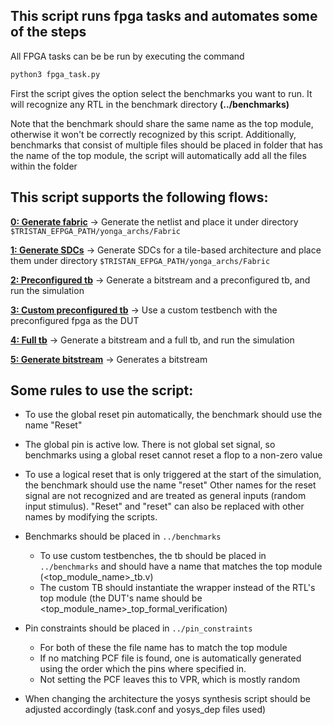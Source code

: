 ## This script runs fpga tasks and automates some of the steps
All FPGA tasks can be be run by executing the command 

```sh
python3 fpga_task.py
```

First the script gives the option select the benchmarks you want to run. 
It will recognize any RTL in the benchmark directory **(../benchmarks)**

Note that the benchmark should share the same name as the top module, otherwise it won't be correctly recognized by this script.
Additionally, benchmarks that consist of multiple files should be placed in folder that has the name of the top module, the script will automatically add all the files within the folder


## This script supports the following flows:
<ins>**0: Generate fabric**</ins> &rarr; Generate the netlist and place it under directory  ```$TRISTAN_EFPGA_PATH/yonga_archs/Fabric```

<ins>**1: Generate SDCs**</ins> &rarr; Generate SDCs for a tile-based architecture and place them under directory ```$TRISTAN_EFPGA_PATH/yonga_archs/Fabric```

<ins>**2: Preconfigured tb**</ins> &rarr; Generate a bitstream and a preconfigured tb, and run the simulation

<ins>**3: Custom preconfigured tb**</ins> &rarr; Use a custom testbench with the preconfigured fpga as the DUT

<ins>**4: Full tb**</ins> &rarr; Generate a bitstream and a full tb, and run the simulation

<ins>**5: Generate bitstream**</ins> &rarr; Generates a bitstream

## Some rules to use the script:
- To use the global reset pin automatically, the benchmark should use the name "Reset"

- The global pin is active low. There is not global set signal, so benchmarks using a global reset cannot reset a flop to a non-zero value

- To use a logical reset that is only triggered at the start of the simulation, the benchmark should use the name "reset"
Other names for the reset signal are not recognized and are treated as general inputs (random input stimulus). 
"Reset" and "reset" can also be replaced with other names by modifying the scripts.

- Benchmarks should be placed in ```../benchmarks```
	- To use custom testbenches, the tb should be placed in ```../benchmarks``` and should have a name that matches the top module (<top_module_name>_tb.v)
	- The custom TB should instantiate the wrapper instead of the RTL's top module (the DUT's name should be <top_module_name>_top_formal_verification)

- Pin constraints should be placed in ```../pin_constraints```
	- For both of these the file name has to match the top module
	- If no matching PCF file is found, one is automatically generated using the order which the pins where specified in.
	- Not setting the PCF leaves this to VPR, which is mostly random

- When changing the architecture the yosys synthesis script should be adjusted accordingly (task.conf and yosys_dep files used)

